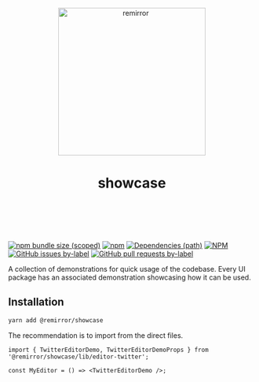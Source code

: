 <div align="center">
	<br />
	<div align="center">
		<img width="300" src="https://cdn.jsdelivr.net/gh/ifiokjr/remirror/support/assets/logo-icon.svg" alt="remirror" />
    <h1 align="center">showcase</h1>
	</div>
    <br />
    <br />
    <br />
    <br />
</div>

[![npm bundle size (scoped)](https://img.shields.io/bundlephobia/minzip/@remirror/showcase.svg?style=for-the-badge)](https://bundlephobia.com/result?p=@remirror/showcase) [![npm](https://img.shields.io/npm/dm/@remirror/showcase.svg?style=for-the-badge&logo=npm)](https://www.npmjs.com/package/@remirror/showcase) [![Dependencies (path)](https://img.shields.io/david/ifiokjr/remirror.svg?logo=npm&path=@remirror%2Fshowcase&style=for-the-badge)](https://github.com/ifiokjr/remirror/blob/master/@remirror/showcase/package.json) [![NPM](https://img.shields.io/npm/l/@remirror/showcase.svg?style=for-the-badge)](https://github.com/ifiokjr/remirror/blob/master/LICENSE) [![GitHub issues by-label](https://img.shields.io/github/issues/ifiokjr/remirror/@remirror/showcase.svg?label=Open%20Issues&logo=github&style=for-the-badge)](https://github.com/ifiokjr/remirror/issues?utf8=%E2%9C%93&q=is%3Aissue+is%3Aopen+sort%3Aupdated-desc+label%3A%40remirror%2Fshowcase) [![GitHub pull requests by-label](https://img.shields.io/github/issues-pr/ifiokjr/remirror/@remirror/showcase.svg?label=Open%20Pull%20Requests&logo=github&style=for-the-badge)](https://github.com/ifiokjr/remirror/pulls?utf8=%E2%9C%93&q=is%3Apr+is%3Aopen+sort%3Aupdated-desc+label%3A%40remirror%2Fshowcase)

A collection of demonstrations for quick usage of the codebase. Every UI package has an associated demonstration showcasing how it can be used.

## Installation

```bash
yarn add @remirror/showcase
```

The recommendation is to import from the direct files.

```tsx
import { TwitterEditorDemo, TwitterEditorDemoProps } from '@remirror/showcase/lib/editor-twitter';

const MyEditor = () => <TwitterEditorDemo />;
```
